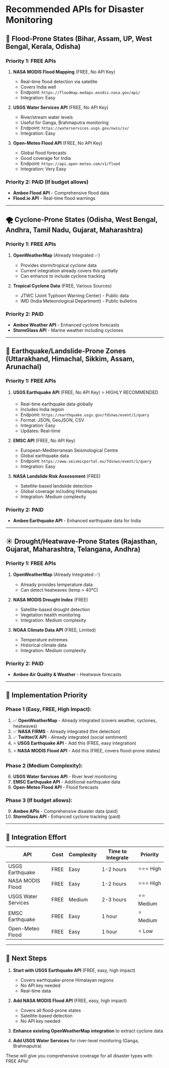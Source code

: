 # Recommended APIs for Disaster Monitoring

## 🌊 Flood-Prone States (Bihar, Assam, UP, West Bengal, Kerala, Odisha)

### Priority 1: FREE APIs
1. **NASA MODIS Flood Mapping** (FREE, No API Key)
   - Real-time flood detection via satellite
   - Covers India well
   - Endpoint: `https://floodmap.modaps.eosdis.nasa.gov/api/`
   - Integration: Easy

2. **USGS Water Services API** (FREE, No API Key)
   - River/stream water levels
   - Useful for Ganga, Brahmaputra monitoring
   - Endpoint: `https://waterservices.usgs.gov/nwis/iv/`
   - Integration: Easy

3. **Open-Meteo Flood API** (FREE, No API Key)
   - Global flood forecasts
   - Good coverage for India
   - Endpoint: `https://api.open-meteo.com/v1/flood`
   - Integration: Very Easy

### Priority 2: PAID (If budget allows)
- **Ambee Flood API** - Comprehensive flood data
- **Flood.io API** - Real-time flood warnings

---

## 🌪️ Cyclone-Prone States (Odisha, West Bengal, Andhra, Tamil Nadu, Gujarat, Maharashtra)

### Priority 1: FREE APIs
1. **OpenWeatherMap** (Already Integrated ✅)
   - Provides storm/tropical cyclone data
   - Current integration already covers this partially
   - Can enhance to include cyclone tracking

2. **Tropical Cyclone Data** (FREE, Various Sources)
   - JTWC (Joint Typhoon Warning Center) - Public data
   - IMD (India Meteorological Department) - Public bulletins

### Priority 2: PAID
- **Ambee Weather API** - Enhanced cyclone forecasts
- **StormGlass API** - Marine weather including cyclones

---

## 🌋 Earthquake/Landslide-Prone Zones (Uttarakhand, Himachal, Sikkim, Assam, Arunachal)

### Priority 1: FREE APIs
1. **USGS Earthquake API** (FREE, No API Key) ⭐ HIGHLY RECOMMENDED
   - Real-time earthquake data globally
   - Includes India region
   - Endpoint: `https://earthquake.usgs.gov/fdsnws/event/1/query`
   - Format: JSON, GeoJSON, CSV
   - Integration: Easy
   - Updates: Real-time

2. **EMSC API** (FREE, No API Key)
   - European-Mediterranean Seismological Centre
   - Global earthquake data
   - Endpoint: `https://www.seismicportal.eu/fdsnws/event/1/query`
   - Integration: Easy

3. **NASA Landslide Risk Assessment** (FREE)
   - Satellite-based landslide detection
   - Global coverage including Himalayas
   - Integration: Medium complexity

### Priority 2: PAID
- **Ambee Earthquake API** - Enhanced earthquake data for India

---

## ☀️ Drought/Heatwave-Prone States (Rajasthan, Gujarat, Maharashtra, Telangana, Andhra)

### Priority 1: FREE APIs
1. **OpenWeatherMap** (Already Integrated ✅)
   - Already provides temperature data
   - Can detect heatwaves (temp > 40°C)

2. **NASA MODIS Drought Index** (FREE)
   - Satellite-based drought detection
   - Vegetation health monitoring
   - Integration: Medium complexity

3. **NOAA Climate Data API** (FREE, Limited)
   - Temperature extremes
   - Historical climate data
   - Integration: Medium complexity

### Priority 2: PAID
- **Ambee Air Quality & Weather** - Heatwave forecasts

---

## 🎯 Implementation Priority

### Phase 1 (Easy, FREE, High Impact):
1. ✅ **OpenWeatherMap** - Already integrated (covers weather, cyclones, heatwaves)
2. ✅ **NASA FIRMS** - Already integrated (fire detection)
3. ✅ **Twitter/X API** - Already integrated (social sentiment)
4. ⭐ **USGS Earthquake API** - Add this (FREE, easy integration)
5. ⭐ **NASA MODIS Flood API** - Add this (FREE, covers flood-prone states)

### Phase 2 (Medium Complexity):
6. **USGS Water Services API** - River level monitoring
7. **EMSC Earthquake API** - Additional earthquake data
8. **Open-Meteo Flood API** - Flood forecasts

### Phase 3 (If budget allows):
9. **Ambee APIs** - Comprehensive disaster data (paid)
10. **StormGlass API** - Enhanced cyclone tracking (paid)

---

## 🔧 Integration Effort

| API | Cost | Complexity | Time to Integrate | Priority |
|-----|------|------------|-------------------|----------|
| USGS Earthquake | FREE | Easy | 1-2 hours | ⭐⭐⭐ High |
| NASA MODIS Flood | FREE | Easy | 1-2 hours | ⭐⭐⭐ High |
| USGS Water Services | FREE | Medium | 2-3 hours | ⭐⭐ Medium |
| EMSC Earthquake | FREE | Easy | 1 hour | ⭐ Medium |
| Open-Meteo Flood | FREE | Easy | 1 hour | ⭐ Low |

---

## 📝 Next Steps

1. **Start with USGS Earthquake API** (FREE, easy, high impact)
   - Covers earthquake-prone Himalayan regions
   - No API key needed
   - Real-time data

2. **Add NASA MODIS Flood API** (FREE, easy, high impact)
   - Covers all flood-prone states
   - Satellite-based detection
   - No API key needed

3. **Enhance existing OpenWeatherMap integration** to extract cyclone data

4. **Add USGS Water Services** for river-level monitoring (Ganga, Brahmaputra)

These will give you comprehensive coverage for all disaster types with FREE APIs!

